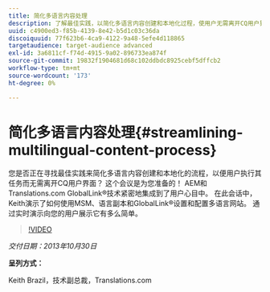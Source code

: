 ```yaml
---
title: 简化多语言内容处理
description: 了解最佳实践，以简化多语言内容创建和本地化过程，使用户无需离开CQ用户界面即可执行任务。 AEM和Translations.com GlobalLink®技术紧密地集成到了用户心目中。 Watch Keith演示了如何使用MSM、语言副本和GlobalLink®设置和配置多语言网站。 通过实时演示向您的用户展示它有多么简单。
uuid: c4900ed3-f85b-4139-8e42-b5d1c03c36da
discoiquuid: 77f623b6-4ca9-4122-9a48-5efe4d118865
targetaudience: target-audience advanced
exl-id: 3a6811cf-f74d-4915-9a02-896733ea874f
source-git-commit: 19832f1904681d68c102ddbdc8925cebf5dffcb2
workflow-type: tm+mt
source-wordcount: '173'
ht-degree: 0%

---
```


# 简化多语言内容处理{#streamlining-multilingual-content-process}

您是否正在寻找最佳实践来简化多语言内容创建和本地化的流程，以便用户执行其任务而无需离开CQ用户界面？ 这个会议是为您准备的！ AEM和Translations.com GlobalLink®技术紧密地集成到了用户心目中。 在此会话中，Keith演示了如何使用MSM、语言副本和GlobalLink®设置和配置多语言网站。 通过实时演示向您的用户展示它有多么简单。

>[!VIDEO](https://video.tv.adobe.com/v/19569/?quality=9)

*交付日期：2013年10月30日*

**呈列方式：**

Keith Brazil，技术副总裁，Translations.com

<!--
[Get back to the Overview](https://helpx.adobe.com/experience-manager/kt/eseminars/gems/aem-index.html)
-->
